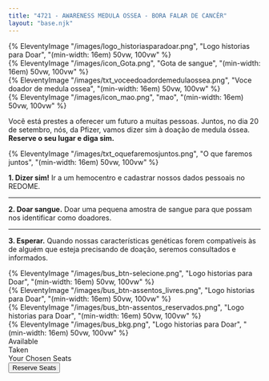 ```yaml
---
title: "4721 - AWARENESS MEDULA OSSEA - BORA FALAR DE CANCÊR"
layout: "base.njk"
---
```

<section id="principal">
    <div id="boxes" class="container grid grid-template-columns">
        <div class="item logo animate__animated animate__slideInLeft">
        {% EleventyImage "/images/logo_historiasparadoar.png", "Logo historias para Doar", "(min-width: 16em) 50vw, 100vw" %}</div>
        <div class="item gota animate__animated animate__fadeIn animate__delay-1s">
        {% EleventyImage "/images/icon_Gota.png", "Gota de sangue", "(min-width: 16em) 50vw, 100vw" %}</div>
        <div class="item txtvoce animate__animated animate__slideInRight">
        {% EleventyImage "/images/txt_voceedoadordemedulaossea.png", "Voce doador de medula ossea", "(min-width: 16em) 50vw, 100vw" %}</div>
        <div class="item mao  animate__animated animate__fadeIn animate__delay-1s">
        {% EleventyImage "/images/icon_mao.png", "mao", "(min-width: 16em) 50vw, 100vw" %}</div>
    </div>
    <div id="txt_bus" class="animate__animated animate__fadeInLeft animate__delay-1s"><p>Você está prestes a oferecer um futuro a muitas pessoas. Juntos, no dia 20 de setembro, nós, da Pfizer, vamos dizer sim à doação de medula óssea. <strong> Reserve o seu lugar e diga sim. </strong></p></div>
    <div id="oquefaremos" class="container grid grid-template-columns animate__animated animate__fadeIn animate__delay-3s">
        <div class="item txt_oquefaremos">{% EleventyImage "/images/txt_oquefaremosjuntos.png", "O que faremos juntos", "(min-width: 16em) 50vw, 100vw" %}</div>
        <div class="item"><p>
        <strong>1. Dizer sim!</strong> Ir a um hemocentro e cadastrar nossos dados pessoais no REDOME.<br/>
        <hr>
        <strong>2. Doar sangue.</strong> Doar uma pequena amostra de sangue para que possam nos identificar como doadores.<br/>
        <hr>
        <strong>3. Esperar.</strong> Quando nossas características genéticas forem compatíveis às de alguém que esteja precisando de doação, seremos consultados e informados. <br/>
        </p>
        </div>
    </div>
</section>
<div style="clear:both"></div>
<section id="reserva">
    <div id="assentos" class="container grid grid-template-columns-3">
        <div class="item"> {% EleventyImage "/images/bus_btn-selecione.png", "Logo historias para Doar", "(min-width: 16em) 50vw, 100vw" %} </div>
        <div class="item p20"> {% EleventyImage "/images/bus_btn-assentos_livres.png", "Logo historias para Doar", "(min-width: 16em) 50vw, 100vw" %} </div>
        <div class="item p20"> {% EleventyImage "/images/bus_btn-assentos_reservados.png", "Logo historias para Doar", "(min-width: 16em) 50vw, 100vw" %} </div>
    </div>
    <div id="bus">
        {% EleventyImage "/images/bus_bkg.png", "Logo historias para Doar", "(min-width: 16em) 50vw, 100vw" %}
    <!-- (A) SEAT LAYOUT -->
    <div id="layout"></div>
    <!-- (B) LEGEND -->
    <div id="legend">
      <div class="seat"></div> <div class="txt">Available</div>
      <div class="seat taken"></div> <div class="txt">Taken</div>
      <div class="seat selected"></div> <div class="txt">Your Chosen Seats</div>
    </div>
    <!-- (C) SAVE SELECTION -->
    <button id="save" onclick="reserve.save()">Reserve Seats</button>        
    </div>
</section>